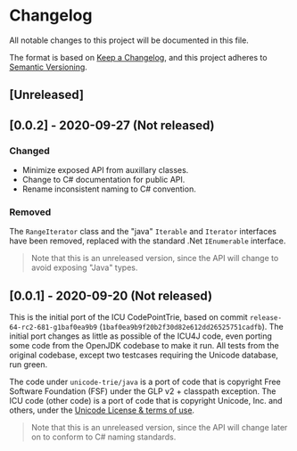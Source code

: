 # Changelog

All notable changes to this project will be documented in this file.

The format is based on [Keep a Changelog](https://keepachangelog.com/en/1.0.0/),
and this project adheres to [Semantic Versioning](https://semver.org/spec/v2.0.0.html).

## [Unreleased]

## [0.0.2] - 2020-09-27 (Not released)

### Changed
- Minimize exposed API from auxillary classes.
- Change to C# documentation for public API.
- Rename inconsistent naming to C# convention.

### Removed

The `RangeIterator` class and the "java" `Iterable` and `Iterator` interfaces have been removed, replaced with the
standard .Net `IEnumerable` interface.

> Note that this is an unreleased version, since the API will change to avoid exposing "Java" types.

## [0.0.1] - 2020-09-20 (Not released)

This is the initial port of the ICU CodePointTrie, based on commit `release-64-rc2-681-g1baf0ea9b9`
(`1baf0ea9b9f20b2f30d82e612dd26525751cadfb`). The initial port changes as little as possible of the
ICU4J code, even porting some code from the OpenJDK codebase to make it run. All tests from the
original codebase, except two testcases requiring the Unicode database, run green.

The code under `unicode-trie/java` is a port of code that is copyright Free Software Foundation (FSF) under the
GLP v2 + classpath exception. The ICU code (other code) is a port of code that is copyright Unicode, Inc. and others,
under the [Unicode License & terms of use](http://www.unicode.org/copyright.html).

> Note that this is an unreleased version, since the API will change later on to conform to C# naming standards.